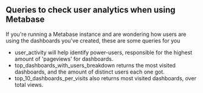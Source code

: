 Queries to check user analytics when using Metabase
--

If you're running a Metabase instance and are wondering how users are using the dashboards you've created, these are some queries for you
*  user_activity will help identify power-users, responsible for the highest amount of 'pageviews' for dashboards.
*  top_dashboards_with_users_breakdown returns the most visited dashboards, and the amount of distinct users each one got.
*  top_10_dashboards_per_visits also returns most visited dashboards, over total views.
